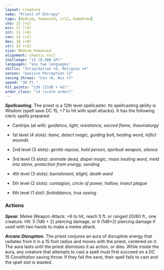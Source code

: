 ```yaml
---
layout: creature
name: "Priest of Entropy"
tags: [medium, humanoid, cr12, homebrew]
cha: 15 (+2)
wis: 17 (+3)
int: 11 (+0)
con: 14 (+2)
dex: 10 (+0)
str: 14 (+2)
size: Medium humanoid
alignment: chaotic evil
challenge: "12 (8,400 XP)"
languages: "any two languages"
skills: "Intimidation +6, Religion +4"
senses: "passive Perception 13"
saving_throws: "Con +6, Wis +7"
speed: "30 ft."
hit_points: "136 (21d8 + 42)"
armor_class: "14 (scale armor)"
---
```


***Spellcasting.*** The priest is a 12th level spellcaster. Its
spellcasting ability is Wisdom (spell save DC 15, +7 to
hit with spell attacks). It has the following cleric spells
prepared:

* Cantrips (at will): <i>guidance, light, resistance, sacred flame, thaumaturgy</i>

* 1st level (4 slots): <i>bane, detect magic, guiding bolt, healing word, inflict wounds</i>

* 2nd level (3 slots): <i>gentle repose, hold person, spiritual weapon, silence</i>

* 3rd level (3 slots): <i>animate dead, dispel magic, mass healing word, meld into stone, protection from energy, sending</i>

* 4th level (3 slots): <i>banishment, blight, death ward</i>

* 5th level (2 slots): <i>contagion, circle of power, hallow, insect plague</i>

* 6th level (1 slot): <i>forbiddance, true seeing</i>

### Actions

***Spear.*** Melee Weapon Attack: +6 to hit, reach 5 ft. or
ranged 20/60 ft., one creature. Hit: 5 (1d6 + 2) piercing
damage, or 6 (1d8+2) piercing damage if used with two
hands to make a melee attack.

***Arcane Disruption.*** The priest conjures an aura of
disruptive energy that radiates from it in a 15 foot
radius and moves with the priest, centered on it. The
aura lasts until the priest dismisses it as action, or dies.
While inside the aura, any creature that attempts to
cast a spell must first succeed on a DC 15 Constitution
saving throw. If they fail the save, their spell fails to cast
and the spell slot is wasted.
